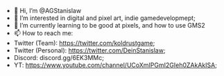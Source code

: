 - 👋 Hi, I’m @AGStanislaw
- 👀 I’m interested in digital and pixel art, indie gamedevelopmept;
- 🌱 I’m currently learning to be good at pixels, and how to use GMS2
- 📫 How to reach me:
- Twitter (Team): https://twitter.com/koldrustgame;
- Twitter (Personal): https://twitter.com/DeinStanislaw;
- Discord: discord.gg/6EK3MMc;
- YT: https://www.youtube.com/channel/UCoXmIPGmI2GIeh0ZAkAkISA;

